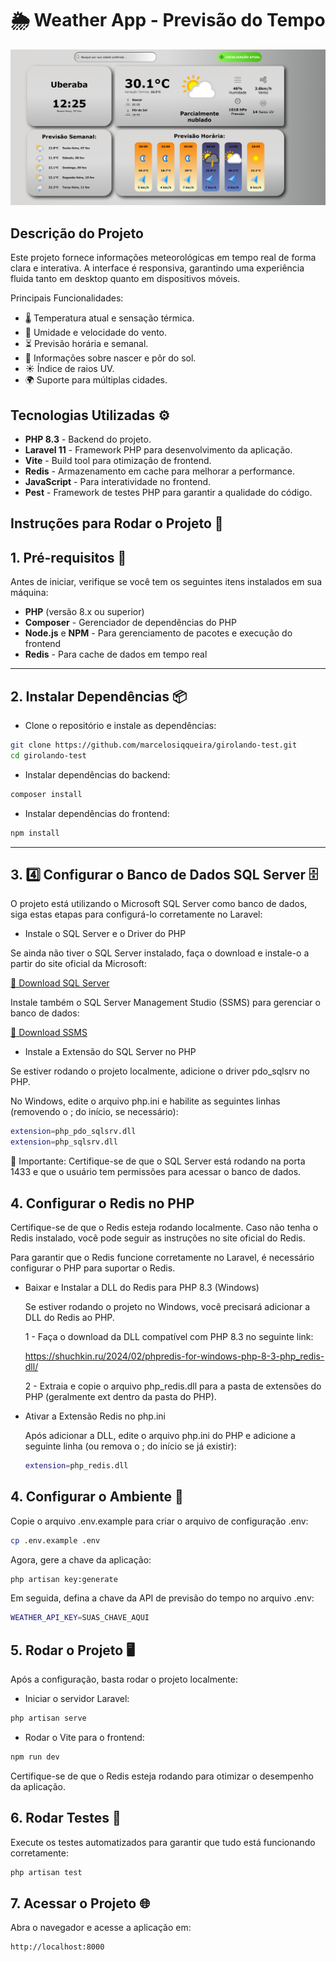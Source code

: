 # 🌦️ Weather App - Previsão do Tempo

![Weather App](./project-image.png)


## Descrição do Projeto

Este projeto fornece informações meteorológicas em tempo real de forma clara e interativa. A interface é responsiva, garantindo uma experiência fluida tanto em desktop quanto em dispositivos móveis.

Principais Funcionalidades:
- 🌡️ Temperatura atual e sensação térmica.
- 💨 Umidade e velocidade do vento.
- ⏳ Previsão horária e semanal.
- 🌅 Informações sobre nascer e pôr do sol.
- ☀️ Índice de raios UV.
- 🌍 Suporte para múltiplas cidades.

## Tecnologias Utilizadas ⚙️

- **PHP 8.3** - Backend do projeto.
- **Laravel 11** - Framework PHP para desenvolvimento da aplicação.
- **Vite** - Build tool para otimização de frontend.
- **Redis** - Armazenamento em cache para melhorar a performance.
- **JavaScript** - Para interatividade no frontend.
- **Pest** - Framework de testes PHP para garantir a qualidade do código.


## Instruções para Rodar o Projeto 🚀

## 1. Pré-requisitos 🔧

Antes de iniciar, verifique se você tem os seguintes itens instalados em sua máquina:

- **PHP** (versão 8.x ou superior)
- **Composer** - Gerenciador de dependências do PHP
- **Node.js** e **NPM** - Para gerenciamento de pacotes e execução do frontend
- **Redis** - Para cache de dados em tempo real

---

## 2. Instalar Dependências 📦

* Clone o repositório e instale as dependências:

```bash
git clone https://github.com/marcelosiqqueira/girolando-test.git
cd girolando-test
```

* Instalar dependências do backend:


```bash
composer install
```

* Instalar dependências do frontend:


```bash
npm install
```

---


## 3. 4️⃣ Configurar o Banco de Dados SQL Server 🗄️

O projeto está utilizando o Microsoft SQL Server como banco de dados, siga estas etapas para configurá-lo corretamente no Laravel:

* Instale o SQL Server e o Driver do PHP

Se ainda não tiver o SQL Server instalado, faça o download e instale-o a partir do site oficial da Microsoft:

[🔗 Download SQL Server](https://www.microsoft.com/pt-br/sql-server/sql-server-downloads)

Instale também o SQL Server Management Studio (SSMS) para gerenciar o banco de dados:

[🔗 Download SSMS](https://learn.microsoft.com/pt-br/sql/ssms/download-sql-server-management-studio-ssms?view=sql-server-ver16)

* Instale a Extensão do SQL Server no PHP

Se estiver rodando o projeto localmente, adicione o driver pdo_sqlsrv no PHP.

No Windows, edite o arquivo php.ini e habilite as seguintes linhas (removendo o ; do início, se necessário):

```bash
extension=php_pdo_sqlsrv.dll
extension=php_sqlsrv.dll
```

🔹 Importante: Certifique-se de que o SQL Server está rodando na porta 1433 e que o usuário tem permissões para acessar o banco de dados.



## 4. Configurar o Redis no PHP 

Certifique-se de que o Redis esteja rodando localmente. Caso não tenha o Redis instalado, você pode seguir as instruções no site oficial do Redis.

Para garantir que o Redis funcione corretamente no Laravel, é necessário configurar o PHP para suportar o Redis.

* Baixar e Instalar a DLL do Redis para PHP 8.3 (Windows)

    Se estiver rodando o projeto no Windows, você precisará adicionar a DLL do Redis ao PHP.

    1 - Faça o download da DLL compatível com PHP 8.3 no seguinte link:

    https://shuchkin.ru/2024/02/phpredis-for-windows-php-8-3-php_redis-dll/


    2 - Extraia e copie o arquivo php_redis.dll para a pasta de extensões do PHP (geralmente ext dentro da pasta do PHP).

* Ativar a Extensão Redis no php.ini

    Após adicionar a DLL, edite o arquivo php.ini do PHP e adicione a seguinte linha (ou remova o ; do início se já existir):

    ```bash
    extension=php_redis.dll
    ```


## 4. Configurar o Ambiente 🔑
Copie o arquivo .env.example para criar o arquivo de configuração .env:

```bash
cp .env.example .env
```

Agora, gere a chave da aplicação:

```bash
php artisan key:generate
```

Em seguida, defina a chave da API de previsão do tempo no arquivo .env:

```bash
WEATHER_API_KEY=SUAS_CHAVE_AQUI
```

## 5. Rodar o Projeto 🖥️
Após a configuração, basta rodar o projeto localmente:

* Iniciar o servidor Laravel:

```bash
php artisan serve
```

* Rodar o Vite para o frontend:

```bash
npm run dev
```

Certifique-se de que o Redis esteja rodando para otimizar o desempenho da aplicação.


## 6. Rodar Testes 🧪

Execute os testes automatizados para garantir que tudo está funcionando corretamente:

```bash
php artisan test
```

## 7. Acessar o Projeto 🌐

Abra o navegador e acesse a aplicação em:

```bash
http://localhost:8000
```


